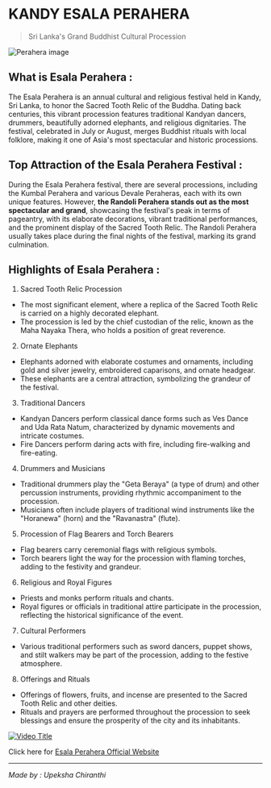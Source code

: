 # KANDY ESALA PERAHERA 
> Sri Lanka's Grand Buddhist Cultural Procession

![Perahera image](./assets/images/esala-perhera01.jpg)

## What is Esala Perahera :

The Esala Perahera is an annual cultural and religious festival held in Kandy, Sri Lanka, to honor the Sacred Tooth Relic of the Buddha. Dating back centuries, this vibrant procession features traditional Kandyan dancers, drummers, beautifully adorned elephants, and religious dignitaries. The festival, celebrated in July or August, merges Buddhist rituals with local folklore, making it one of Asia's most spectacular and historic processions.

## Top Attraction of the Esala Perahera Festival :
During the Esala Perahera festival, there are several processions, including the Kumbal Perahera and various Devale Peraheras, each with its own unique features. However, **the Randoli Perahera stands out as the most spectacular and grand**, showcasing the festival's peak in terms of pageantry, with its elaborate decorations, vibrant traditional performances, and the prominent display of the Sacred Tooth Relic. The Randoli Perahera usually takes place during the final nights of the festival, marking its grand culmination.

## Highlights of Esala Perahera : 

1. Sacred Tooth Relic Procession
- The most significant element, where a replica of the Sacred Tooth Relic is carried on a highly decorated elephant.
- The procession is led by the chief custodian of the relic, known as the Maha Nayaka Thera, who holds a position of great reverence.

2. Ornate Elephants
- Elephants adorned with elaborate costumes and ornaments, including gold and silver jewelry, embroidered caparisons, and ornate headgear.
- These elephants are a central attraction, symbolizing the grandeur of the festival.

3. Traditional Dancers
- Kandyan Dancers perform classical dance forms such as Ves Dance and Uda Rata Natum, characterized by dynamic movements and intricate costumes.
- Fire Dancers perform daring acts with fire, including fire-walking and fire-eating.

4. Drummers and Musicians
- Traditional drummers play the "Geta Beraya" (a type of drum) and other percussion instruments, providing rhythmic accompaniment to the procession.
- Musicians often include players of traditional wind instruments like the "Horanewa" (horn) and the "Ravanastra" (flute).

5. Procession of Flag Bearers and Torch Bearers
- Flag bearers carry ceremonial flags with religious symbols.
- Torch bearers light the way for the procession with flaming torches, adding to the festivity and grandeur.

6. Religious and Royal Figures
- Priests and monks perform rituals and chants.
- Royal figures or officials in traditional attire participate in the procession, reflecting the historical significance of the event.

7. Cultural Performers
- Various traditional performers such as sword dancers, puppet shows, and stilt walkers may be part of the procession, adding to the festive atmosphere.

8. Offerings and Rituals
- Offerings of flowers, fruits, and incense are presented to the Sacred Tooth Relic and other deities.
- Rituals and prayers are performed throughout the procession to seek blessings and ensure the prosperity of the city and its inhabitants.

[![Video Title](https://img.youtube.com/vi/l8xRJgFr-dY/0.jpg)](https://www.youtube.com/watch?v=l8xRJgFr-dY)

Click here for [Esala Perahera Official Website](https://kandyesalaperahera.com/)

---

*Made by : Upeksha Chiranthi*